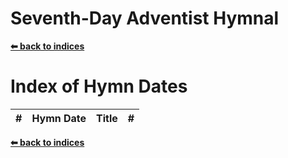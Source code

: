 # Seventh-Day Adventist Hymnal

**[⬅ back to indices](../README.md)**

# Index of Hymn Dates
\# | Hymn Date  | Title | #                       
-- |------|--------|----------

**[⬅ back to indices](../README.md)**
